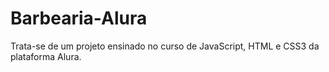 # Barbearia-Alura
Trata-se de um projeto ensinado no curso de JavaScript, HTML e CSS3 da plataforma Alura.
